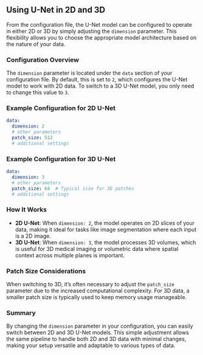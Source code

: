 ## Using U-Net in 2D and 3D

From the configuration file, the U-Net model can be configured to operate in either 2D or 3D by simply adjusting the `dimension` parameter. This flexibility allows you to choose the appropriate model architecture based on the nature of your data.

### Configuration Overview

The `dimension` parameter is located under the `data` section of your configuration file. By default, this is set to `2`, which configures the U-Net model to work with 2D data. To switch to a 3D U-Net model, you only need to change this value to `3`.

### Example Configuration for 2D U-Net

```yaml
data:
  dimension: 2
  # other parameters
  patch_size: 512
  # additional settings
```

### Example Configuration for 3D U-Net

```yaml
data:
  dimension: 3
  # other parameters
  patch_size: 64  # Typical size for 3D patches
  # additional settings
```

### How It Works

- **2D U-Net**: When `dimension: 2`, the model operates on 2D slices of your data, making it ideal for tasks like image segmentation where each input is a 2D image.
- **3D U-Net**: When `dimension: 3`, the model processes 3D volumes, which is useful for 3D medical imaging or volumetric data where spatial context across multiple planes is important.

### Patch Size Considerations

When switching to 3D, it’s often necessary to adjust the `patch_size` parameter due to the increased computational complexity. For 3D data, a smaller patch size is typically used to keep memory usage manageable.

### Summary

By changing the `dimension` parameter in your configuration, you can easily switch between 2D and 3D U-Net models. This simple adjustment allows the same pipeline to handle both 2D and 3D data with minimal changes, making your setup versatile and adaptable to various types of data.

